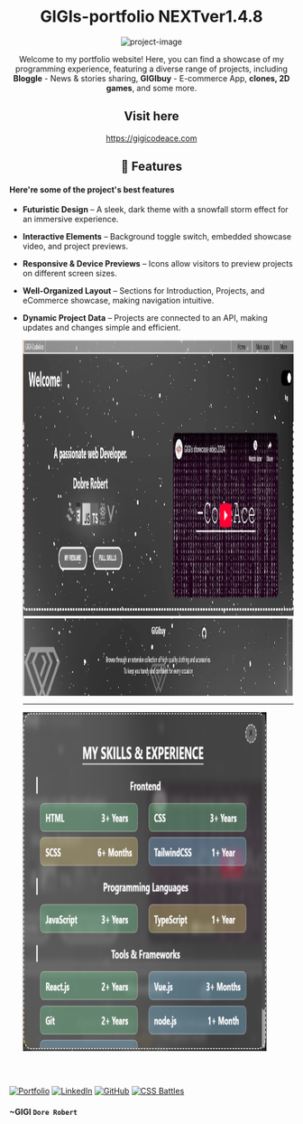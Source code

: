 <h1 align="center" id="title">GIGIs-portfolio  NEXTver1.4.8</h1>

<p align="center">
  <img src="https://raw.githubusercontent.com/GIGIsOtherStuff/mainWebMedia/refs/heads/main/AppImages/others/mainWeb.ico" alt="project-image">
</p>

<p id="description" align="center">
Welcome to my portfolio website! Here, you can find a showcase of my programming experience, featuring a diverse range of projects, including
<strong>Bloggle</strong> - News & stories sharing,
<strong>GIGIbuy</strong> - E-commerce App,
<strong>clones, 2D games</strong>, and some more.
</p>

<h2 align="center">Visit here</h2>

<div align="center">
  <a href="https://gigicodeace.com">https://gigicodeace.com</a>
</div>

<h2 align="center">🧐 Features</h2>

<h4>Here're some of the project's best features</h4>

* **Futuristic Design** – A sleek, dark theme with a snowfall storm effect for an immersive experience.  
* **Interactive Elements** – Background toggle switch, embedded showcase video, and project previews.  
* **Responsive & Device Previews** – Icons allow visitors to preview projects on different screen sizes.  
* **Well-Organized Layout** – Sections for Introduction, Projects, and eCommerce showcase, making navigation intuitive.  
* **Dynamic Project Data** – Projects are connected to an API, making updates and changes simple and efficient.

  <img align="center" src="https://raw.githubusercontent.com/GIGIsOtherStuff/mainWebMedia/refs/heads/main/AppImages/others/pageOverview.png" alt="project-screenshot" width="100%" height="630"><hr/>
  <img align="center" src="https://raw.githubusercontent.com/GIGIsOtherStuff/mainWebMedia/refs/heads/main/AppImages/others/skills.png" alt="project-screenshot" width="90%" height="600">

<br></br>

[![Portfolio](https://img.shields.io/badge/Portfolio-62b1ff?style=for-the-badge&logo=web&logoColor=white)](https://www.gigicodeace.com)
[![LinkedIn](https://img.shields.io/badge/LinkedIn-3e3eff?style=for-the-badge&logo=linkedin&logoColor=white)](https://www.linkedin.com/in/dobre-robert-03653b331/)
[![GitHub](https://img.shields.io/badge/GitHub-2f2f2f?style=for-the-badge&logo=github&logoColor=white)](https://github.com/GIGI-CodeAce)
[![CSS Battles](https://img.shields.io/badge/CSS%20Battles-ff6e96?style=for-the-badge&logo=css3&logoColor=white)](https://cssbattle.dev/player/gigi)

  <b></b>
   <h4>~GIGI <code>Dore Robert</code></h4>
</footer>
